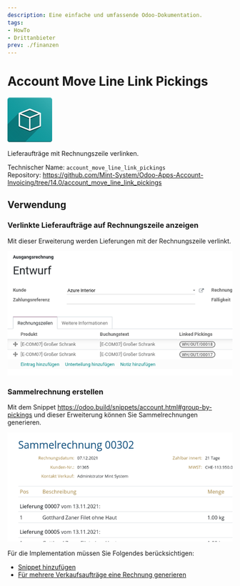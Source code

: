 ```yaml
---
description: Eine einfache und umfassende Odoo-Dokumentation.
tags:
- HowTo
- Drittanbieter
prev: ./finanzen
---
```

# Account Move Line Link Pickings
![icon_oms_box](assets/icon_oms_box.png)

Lieferaufträge mit Rechnungszeile verlinken.                  

Technischer Name: `account_move_line_link_pickings`\
Repository: <https://github.com/Mint-System/Odoo-Apps-Account-Invoicing/tree/14.0/account_move_line_link_pickings>

## Verwendung

### Verlinkte Lieferaufträge auf Rechnungszeile anzeigen

Mit dieser Erweiterung werden Lieferungen mit der Rechnungszeile verlinkt.

![](assets/Account%20Move%20Line%20Link%20Pickings.png)

### Sammelrechnung erstellen

Mit dem Snippet <https://odoo.build/snippets/account.html#group-by-pickings> und dieser Erweiterung können Sie Sammelrechnungen generieren.

![](assets/Account%20Move%20Line%20Link%20Pickings%20Sammelrechnung.png)

Für die Implementation müssen Sie Folgendes berücksichtigen:
* [Snippet hinzufügen](Entwicklung%20Snippets.md#Snippet%20hinzufügen)
* [Für mehrere Verkaufsaufträge eine Rechnung generieren](Verkauf.md#Für%20mehrere%20Verkaufsaufträge%20eine%20Rechnung%20generieren) 